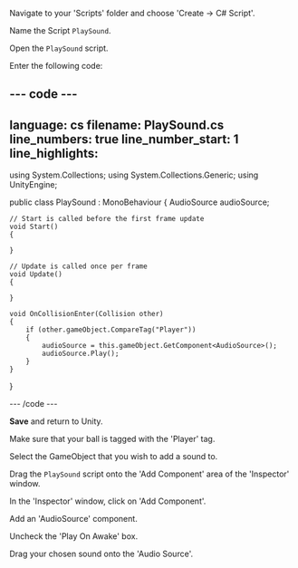 Navigate to your 'Scripts' folder and choose 'Create -> C# Script'.

Name the Script `PlaySound`.

Open the `PlaySound` script.

Enter the following code:

--- code ---
---
language: cs
filename: PlaySound.cs
line_numbers: true
line_number_start: 1
line_highlights: 
---

using System.Collections;
using System.Collections.Generic;
using UnityEngine;

public class PlaySound : MonoBehaviour
{
    AudioSource audioSource;

    // Start is called before the first frame update
    void Start()
    {
        
    }

    // Update is called once per frame
    void Update()
    {
        
    }

    void OnCollisionEnter(Collision other)
    {
        if (other.gameObject.CompareTag("Player"))
        {
            audioSource = this.gameObject.GetComponent<AudioSource>();
            audioSource.Play();
        }
    }
}

--- /code ---

**Save** and return to Unity.

Make sure that your ball is tagged with the 'Player' tag.

Select the GameObject that you wish to add a sound to.

Drag the `PlaySound` script onto the 'Add Component' area of the 'Inspector' window.

In the 'Inspector' window, click on 'Add Component'.

Add an 'AudioSource' component.

Uncheck the 'Play On Awake' box.

Drag your chosen sound onto the 'Audio Source'.
